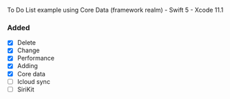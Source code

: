 To Do List example using Core Data (framework realm) - Swift 5 - Xcode 11.1
### Added
- [x] Delete
- [x] Change
- [x] Performance
- [x] Adding
- [x] Core data
- [ ] Icloud sync
- [ ] SiriKit

